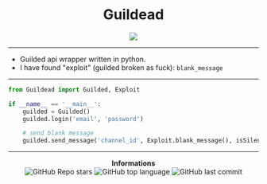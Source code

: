 <h1 align="center">Guildead</h1>

<p align='center'>
    <img src='https://media.discordapp.net/attachments/933087958288986123/934243026958692362/1200x600wa.png'>
</p>

-----

- Guilded api wrapper written in python.
- I have found "exploit" (guilded broken as fuck): `blank_message`

-----

```py
from Guildead import Guilded, Exploit

if __name__ == '__main__':
    guilded = Guilded()
    guilded.login('email', 'password')

    # send blank message
    guilded.send_message('channel_id', Exploit.blank_message(), isSilent=True, isPrivate=True, repliesTo=['reply_to_id'], confirmed=True)
```

-----

<p align="center"> 
    <b>Informations</b><br>
    <img alt="GitHub Repo stars" src="https://img.shields.io/github/stars/Its-Vichy/Guildead?style=social">
    <img alt="GitHub top language" src="https://img.shields.io/github/languages/top/Its-Vichy/Guildead">
    <img alt="GitHub last commit" src="https://img.shields.io/github/last-commit/Its-Vichy/Guildead">
</p>
